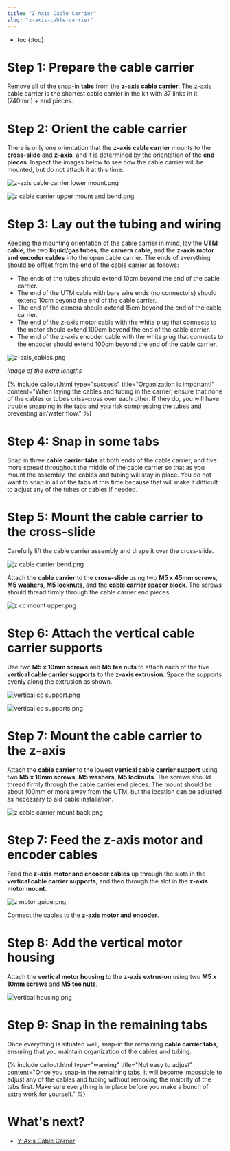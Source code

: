 ```yaml
---
title: "Z-Axis Cable Carrier"
slug: "z-axis-cable-carrier"
---
```


* toc
{:toc}


# Step 1: Prepare the cable carrier

Remove all of the snap-in **tabs** from the **z-axis cable carrier**. The z-axis cable carrier is the shortest cable carrier in the kit with 37 links in it (740mm) + end pieces.




# Step 2: Orient the cable carrier

There is only one orientation that the **z-axis cable carrier** mounts to the **cross-slide** and **z-axis**, and it is determined by the orientation of the **end pieces**. Inspect the images below to see how the cable carrier will be mounted, but do not attach it at this time.

![z-axis cable carrier lower mount.png](z-axis_cable_carrier_lower_mount.png)



![z cable carrier upper mount and bend.png](z_cable_carrier_upper_mount_and_bend.png)



# Step 3: Lay out the tubing and wiring

Keeping the mounting orientation of the cable carrier in mind, lay the **UTM cable**, the two **liquid/gas tubes**, the **camera cable**, and the **z-axis motor and encoder cables** into the open cable carrier. The ends of everything should be offset from the end of the cable carrier as follows:

  * The ends of the tubes should extend 10cm beyond the end of the cable carrier.
  * The end of the UTM cable with bare wire ends (no connectors) should extend 10cm beyond the end of the cable carrier.
  * The end of the camera should extend 15cm beyond the end of the cable carrier.
  * The end of the z-axis motor cable with the white plug that connects to the motor should extend 100cm beyond the end of the cable carrier.
  * The end of the z-axis encoder cable with the white plug that connects to the encoder should extend 100cm beyond the end of the cable carrier.

![z-axis_cables.png](z-axis_cables.png)

_Image of the extra lengths_



{%
include callout.html
type="success"
title="Organization is important!"
content="When laying the cables and tubing in the carrier, ensure that none of the cables or tubes criss-cross over each other. If they do, you will have trouble snapping in the tabs and you risk compressing the tubes and preventing air/water flow."
%}









# Step 4: Snap in some tabs

Snap in three **cable carrier tabs** at both ends of the cable carrier, and five more spread throughout the middle of the cable carrier so that as you mount the assembly, the cables and tubing will stay in place. You do not want to snap in all of the tabs at this time because that will make it difficult to adjust any of the tubes or cables if needed.




# Step 5: Mount the cable carrier to the cross-slide

Carefully lift the cable carrier assembly and drape it over the cross-slide.

![z cable carrier bend.png](z_cable_carrier_bend.png)

Attach the **cable carrier** to the **cross-slide** using two **M5 x 45mm screws**, **M5 washers**, **M5 locknuts**, and the **cable carrier spacer block**. The screws should thread firmly through the cable carrier end pieces.

![z cc mount upper.png](z_cc_mount_upper.png)



# Step 6: Attach the vertical cable carrier supports

Use two **M5 x 10mm screws** and **M5 tee nuts** to attach each of the five **vertical cable carrier supports** to the **z-axis extrusion**. Space the supports evenly along the extrusion as shown.

![vertical cc support.png](vertical_cc_support.png)



![vertical cc supports.png](vertical_cc_supports.png)



# Step 7: Mount the cable carrier to the z-axis

Attach the **cable carrier** to the lowest **vertical cable carrier support** using two **M5 x 16mm screws**, **M5 washers**, **M5 locknuts**. The screws should thread firmly through the cable carrier end pieces. The mount should be about 100mm or more away from the UTM, but the location can be adjusted as necessary to aid cable installation.

![z cable carrier mount back.png](z_cable_carrier_mount_back.png)



# Step 7: Feed the z-axis motor and encoder cables

Feed the **z-axis motor and encoder cables** up through the slots in the **vertical cable carrier supports**, and then through the slot in the **z-axis motor mount**.

![z motor guide.png](z_motor_guide.png)

Connect the cables to the **z-axis motor and encoder**.




# Step 8: Add the vertical motor housing

Attach the **vertical motor housing** to the **z-axis extrusion** using two **M5 x 10mm screws** and **M5 tee nuts**.

![vertical housing.png](vertical_housing.png)



# Step 9: Snap in the remaining tabs

Once everything is situated well, snap-in the remaining **cable carrier tabs**, ensuring that you maintain organization of the cables and tubing.

{%
include callout.html
type="warning"
title="Not easy to adjust"
content="Once you snap-in the remaining tabs, it will become impossible to adjust any of the cables and tubing without removing the majority of the tabs first. Make sure everything is in place before you make a bunch of extra work for yourself."
%}





# What's next?

 * [Y-Axis Cable Carrier](../cables-and-tubing/y-axis-cable-carrier.md)
